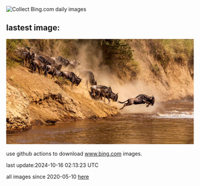 ![Collect Bing.com daily images](https://github.com/counter2015/bing-daily-images/workflows/Collect%20Bing.com%20daily%20images/badge.svg)
## lastest image:
![](images/img.jpg)

use github actions to download www.bing.com images.

last update:2024-10-16 02:13:23 UTC

all images since 2020-05-10 [here](https://github.com/counter2015/bing-daily-images/tree/master/images) 
